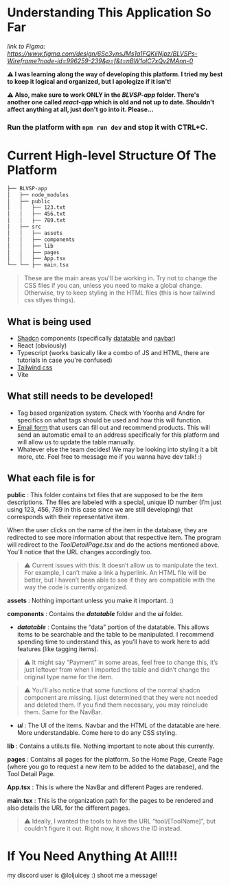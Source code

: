 # Understanding This Application So Far

*link to Figma: https://www.figma.com/design/6Sc3vnsJMs1a1FQKiiNjpz/BLVSPs-Wireframe?node-id=996259-239&p=f&t=nBW1olC7xQv2MAnn-0* 

**⚠️ I was learning along the way of developing this platform. I tried my best to keep it logical and organized, but I apologize if it isn't!**

**⚠️ Also, make sure to work ONLY in the _BLVSP-app_ folder. There's another one called _react-app_ which is old and not up to date. Shouldn't affect anything at all, just don't go into it. Please...**

### **Run the platform with** ```npm run dev``` **and stop it with CTRL+C.**

# Current High-level Structure Of The Platform
```bash
├── BLVSP-app
│   ├── node_modules
│   ├── public
│   │   ├── 123.txt
│   │   ├── 456.txt
│   │   ├── 789.txt
│   ├── src
│   │   ├── assets
│   │   ├── components 
│   │   ├── lib
│   │   ├── pages
│   │   ├── App.tsx
└── └── ├── main.tsx
```
> These are the main areas you'll be working in. Try not to change the CSS files if you can, unless you need to make a global change. Otherwise, try to keep styling in the HTML files (this is how tailwind css stlyes things). 

## What is being used
- [Shadcn](https://ui.shadcn.com/) components (specifically [datatable](https://ui.shadcn.com/docs/components/data-table) and [navbar](https://ui.shadcn.com/docs/components/navigation-menu))
- React (obviously)
- Typescript (works basically like a combo of JS and HTML, there are tutorials in case you're confused)
- [Tailwind css](https://nerdcave.com/tailwind-cheat-sheet)
- Vite

## What still needs to be developed!
- Tag based organization system. Check with Yoonha and Andre for specifics on what tags should be used and how this will function.
- [Email form](https://youtu.be/OFBVmAVqr5I?si=q_uK-kdNNeP-UrnI) that users can fill out and recommend products. This will send an automatic email to an address specifically for this platform and will allow us to update the table manually.
- Whatever else the team decides! We may be looking into styling it a bit more, etc. Feel free to message me if you wanna have dev talk! :)

## What each file is for

**public** : This folder contains txt files that are supposed to be the item descriptions. The files are labeled with a special, unique ID number (I’m just using 123, 456, 789 in this case since we are still developing) that corresponds with their representative item. 

When the user clicks on the name of the item in the database, they are redirected to see more information about that respective item. The program will redirect to the *ToolDetailPage.tsx* and do the actions mentioned above. You’ll notice that the URL changes accordingly too. 

> ⚠️ Current issues with this:
It doesn’t allow us to manipulate the text. For example, I can’t make a link a hyperlink. An HTML file will be better, but I haven’t been able to see if they are compatible with the way the code is currently organized. 

**assets** : Nothing important unless you make it important. :) 

**components** : Contains the ***datatable*** folder and the ***ui*** folder. 
- ***datatable*** : Contains the “data” portion of the datatable. This allows items to be searchable and the table to be manipulated. I recommend spending time to understand this, as you’ll have to work here to add features (like tagging items). 
> ⚠️ It might say “Payment” in some areas, feel free to change this, it’s just leftover from when I imported the table and didn’t change the original type name for the item.

> ⚠️ You'll also notice that some functions of the normal shadcn component are missing. I just determined that they were not needed and deleted them. If you find them necessary, you may reinclude them. Same for the NavBar.
- ***ui*** : The UI of the items. Navbar and the HTML of the datatable are here. More understandable. Come here to do any CSS styling. 

**lib** : Contains a utils.ts file. Nothing important to note about this currently. 

**pages** : Contains all pages for the platform. So the Home Page, Create Page (where you go to request a new item to be added to the database), and the Tool Detail Page. 

**App.tsx** : This is where the NavBar and different Pages are rendered.

**main.tsx** : This is the organization path for the pages to be rendered and also details the URL for the different pages.  
> ⚠️ Ideally, I wanted the tools to have the URL “tool/[ToolName]”, but couldn’t figure it out. Right now, it shows the ID instead.

# If You Need Anything At All!!!
my discord user is @loljuicey :) shoot me a message! 

